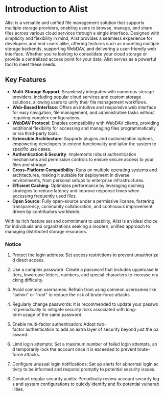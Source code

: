 # Introduction to Alist  

Alist is a versatile and unified file management solution that supports multiple storage providers, enabling users to browse, manage, and share files across various cloud services through a single interface. Designed with simplicity and flexibility in mind, Alist provides a seamless experience for developers and end-users alike, offering features such as mounting multiple storage backends, supporting WebDAV, and delivering a user-friendly web interface. Whether you're looking to consolidate your cloud storage or provide a centralized access point for your data, Alist serves as a powerful tool to meet these needs.

## Key Features  

- **Multi-Storage Support**: Seamlessly integrates with numerous storage providers, including popular cloud services and custom storage solutions, allowing users to unify their file management workflows.  
- **Web-Based Interface**: Offers an intuitive and responsive web interface for easy navigation, file management, and administrative tasks without requiring complex configurations.  
- **WebDAV Protocol**: Enables compatibility with WebDAV clients, providing additional flexibility for accessing and managing files programmatically or via third-party tools.  
- **Extensible Architecture**: Supports plugins and customization options, empowering developers to extend functionality and tailor the system to specific use cases.  
- **Authentication & Security**: Implements robust authentication mechanisms and permission controls to ensure secure access to your files and storage.  
- **Cross-Platform Compatibility**: Runs on multiple operating systems and architectures, making it suitable for deployment in diverse environments, from personal setups to enterprise infrastructures.  
- **Efficient Caching**: Optimizes performance by leveraging caching strategies to reduce latency and improve response times when accessing frequently used files.  
- **Open Source**: Fully open-source under a permissive license, fostering transparency, community collaboration, and continuous improvement driven by contributors worldwide.  

With its rich feature set and commitment to usability, Alist is an ideal choice for individuals and organizations seeking a modern, unified approach to managing distributed storage resources.

### Notice

1.  Protect the login address: Set access restrictions to prevent unauthorized direct access.
    
2.  Use a complex password: Create a password that includes uppercase letters, lowercase letters, numbers, and special characters to increase cracking difficulty.
    
3.  Avoid common usernames: Refrain from using common usernames like "admin" or "root" to reduce the risk of brute-force attacks.
    
4.  Regularly change passwords: It is recommended to update your password periodically to mitigate security risks associated with long-term usage of the same password.
    
5.  Enable multi-factor authentication: Adopt two-factor authentication to add an extra layer of security beyond just the password.
    
6.  Limit login attempts: Set a maximum number of failed login attempts, and temporarily lock the account once it is exceeded to prevent brute-force attacks.
    
7.  Configure unusual login notifications: Set up alerts for abnormal login activity to be informed and respond promptly to potential security issues.
    
8.  Conduct regular security audits: Periodically review account security logs and system configurations to quickly identify and fix potential vulnerabilities.
        